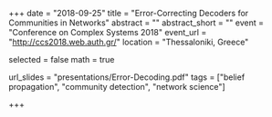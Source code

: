 +++
date = "2018-09-25"
title = "Error-Correcting Decoders for Communities in Networks"
abstract = ""
abstract_short = ""
event = "Conference on Complex Systems 2018"
event_url = "http://ccs2018.web.auth.gr/"
location = "Thessaloniki, Greece"

selected = false
math = true

url_slides = "presentations/Error-Decoding.pdf"
tags = ["belief propagation", "community detection", "network science"]

+++

<script async class="speakerdeck-embed" data-id="3559ad4f04a54bdebfa7d3164efd30b6" data-ratio="1.777" src="//speakerdeck.com/assets/embed.js"></script>

